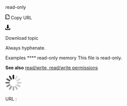 # 

read-only

![Copy URL](media/read-only/Copy.png)
Copy URL

![Download](media/read-only/Download.png)

Download topic

Always hyphenate.

Examples **** 
read-only memory
This file is read-only.

**See also** [read/write, read/write permissions](https://worldready.cloudapp.net/Styleguide/Read?id=2700&topicid=35663)

![In progress](media/read-only/activity-large.gif)

URL :
